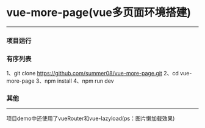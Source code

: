 # vue-more-page(vue多页面环境搭建)
----
### 项目运行    

### 有序列表
1、git clone https://github.com/summer08/vue-more-page.git
2、cd vue-more-page
3、npm install
4、npm run dev

### 其他  
----
项目demo中还使用了vueRouter和vue-lazyload(ps：图片懒加载效果)
